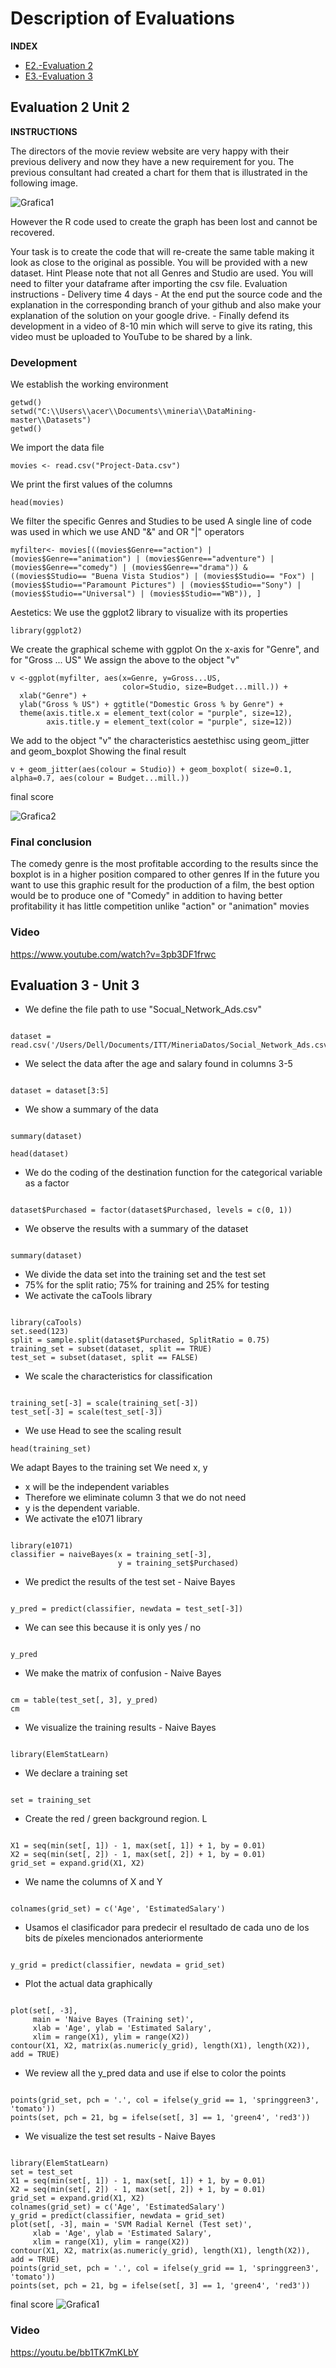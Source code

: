 # Description of Evaluations
**INDEX**

* [E2.-Evaluation 2](#eu2)
* [E3.-Evaluation 3](#eu3)


<a name="eu2"></a>


## Evaluation 2 Unit 2
**INSTRUCTIONS**

The directors of the movie review website are very happy with their previous delivery and now they have a new requirement for you.
The previous consultant had created a chart for them that is illustrated in the following image.

![Grafica1](https://raw.githubusercontent.com/manuelorozcotoro/Mineria_De_Datos/Unidad_2/Evaluaciones/Grafica1.PNG)


However the R code used to create the graph has been lost and cannot be recovered.

Your task is to create the code that will re-create the same table making it look as close to the original as possible.
You will be provided with a new dataset.
Hint Please note that not all Genres and Studio are used. You will need to filter your dataframe after importing the csv file.
Evaluation instructions - Delivery time 4 days - At the end put the source code and the explanation in the corresponding branch of your github and also make your explanation of the solution on your google drive. - Finally defend its development in a video of 8-10 min which will serve to give its rating, this video must be uploaded to YouTube to be shared by a link.


### Development

We establish the working environment

```
getwd()
setwd("C:\\Users\\acer\\Documents\\mineria\\DataMining-master\\Datasets")
getwd()
```

We import the data file

```
movies <- read.csv("Project-Data.csv")
```

We print the first values of the columns

```
head(movies)
```

We filter the specific Genres and Studies to be used
A single line of code was used in which we use AND "&" and OR "|" operators

```
myfilter<- movies[((movies$Genre=="action") | (movies$Genre=="animation") | (movies$Genre=="adventure") | (movies$Genre=="comedy") | (movies$Genre=="drama")) & ((movies$Studio== "Buena Vista Studios") | (movies$Studio== "Fox") | (movies$Studio=="Paramount Pictures") | (movies$Studio=="Sony") | (movies$Studio=="Universal") | (movies$Studio=="WB")), ]
```

Aestetics: We use the ggplot2 library to visualize with its properties

```
library(ggplot2)
```

We create the graphical scheme with ggplot
On the x-axis for "Genre", and for "Gross ... US"
We assign the above to the object "v"

```
v <-ggplot(myfilter, aes(x=Genre, y=Gross...US, 
                         color=Studio, size=Budget...mill.)) +
  xlab("Genre") +
  ylab("Gross % US") + ggtitle("Domestic Gross % by Genre") +
  theme(axis.title.x = element_text(color = "purple", size=12),
        axis.title.y = element_text(color = "purple", size=12))
```

We add to the object "v" the characteristics aestethisc using geom_jitter and geom_boxplot
Showing the final result

```
v + geom_jitter(aes(colour = Studio)) + geom_boxplot( size=0.1,  alpha=0.7, aes(colour = Budget...mill.))
```

final score

![Grafica2](https://raw.githubusercontent.com/manuelorozcotoro/Mineria_De_Datos/Unidad_2/Evaluaciones/Grafica2.PNG) 


### Final conclusion
The comedy genre is the most profitable according to the results
since the boxplot is in a higher position
compared to other genres
If in the future you want to use this graphic result
for the production of a film, the best option
would be to produce one of "Comedy"
in addition to having better profitability it has little competition
unlike "action" or "animation" movies

### Video
https://www.youtube.com/watch?v=3pb3DF1frwc



<a name="eu3"></a>


## Evaluation 3 - Unit 3

* We define the file path to use "Socual_Network_Ads.csv"
```

dataset = read.csv('/Users/Dell/Documents/ITT/MineriaDatos/Social_Network_Ads.csv')
```

* We select the data after the age and salary found in columns 3-5
```

dataset = dataset[3:5]
```

* We show a summary of the data
```

summary(dataset)

head(dataset)
```

* We do the coding of the destination function for the categorical variable as a factor
```

dataset$Purchased = factor(dataset$Purchased, levels = c(0, 1))
```
* We observe the results with a summary of the dataset
```

summary(dataset)
```

* We divide the data set into the training set and the test set
* 75% for the split ratio; 75% for training and 25% for testing
* We activate the caTools library
```

library(caTools)
set.seed(123)
split = sample.split(dataset$Purchased, SplitRatio = 0.75)
training_set = subset(dataset, split == TRUE)
test_set = subset(dataset, split == FALSE)
```


* We scale the characteristics for classification
```

training_set[-3] = scale(training_set[-3])
test_set[-3] = scale(test_set[-3])
```


* We use Head to see the scaling result
```
head(training_set)
```


We adapt Bayes to the training set We need x, y
* x will be the independent variables
* Therefore we eliminate column 3 that we do not need
* y is the dependent variable.
* We activate the e1071 library
```

library(e1071)
classifier = naiveBayes(x = training_set[-3],
                        y = training_set$Purchased)
```

* We predict the results of the test set - Naive Bayes
```

y_pred = predict(classifier, newdata = test_set[-3])
```

* We can see this because it is only yes / no
```

y_pred
```

* We make the matrix of confusion - Naive Bayes
```

cm = table(test_set[, 3], y_pred)
cm
```

* We visualize the training results - Naive Bayes
```

library(ElemStatLearn)
```

* We declare a training set
```

set = training_set
```

* Create the red / green background region. L
```

X1 = seq(min(set[, 1]) - 1, max(set[, 1]) + 1, by = 0.01)
X2 = seq(min(set[, 2]) - 1, max(set[, 2]) + 1, by = 0.01)
grid_set = expand.grid(X1, X2)
```

* We name the columns of X and Y
```

colnames(grid_set) = c('Age', 'EstimatedSalary')
```

* Usamos el clasificador para predecir el resultado de cada uno de los bits de píxeles mencionados anteriormente
```

y_grid = predict(classifier, newdata = grid_set)
```

* Plot the actual data graphically
```

plot(set[, -3],
     main = 'Naive Bayes (Training set)',
     xlab = 'Age', ylab = 'Estimated Salary',
     xlim = range(X1), ylim = range(X2)) 
contour(X1, X2, matrix(as.numeric(y_grid), length(X1), length(X2)), add = TRUE)
```

* We review all the y_pred data and use if else to color the points
```

points(grid_set, pch = '.', col = ifelse(y_grid == 1, 'springgreen3', 'tomato'))
points(set, pch = 21, bg = ifelse(set[, 3] == 1, 'green4', 'red3'))
```

* We visualize the test set results - Naive Bayes
```

library(ElemStatLearn)
set = test_set
X1 = seq(min(set[, 1]) - 1, max(set[, 1]) + 1, by = 0.01)
X2 = seq(min(set[, 2]) - 1, max(set[, 2]) + 1, by = 0.01)
grid_set = expand.grid(X1, X2)
colnames(grid_set) = c('Age', 'EstimatedSalary')
y_grid = predict(classifier, newdata = grid_set)
plot(set[, -3], main = 'SVM Radial Kernel (Test set)',
     xlab = 'Age', ylab = 'Estimated Salary',
     xlim = range(X1), ylim = range(X2))
contour(X1, X2, matrix(as.numeric(y_grid), length(X1), length(X2)), add = TRUE)
points(grid_set, pch = '.', col = ifelse(y_grid == 1, 'springgreen3', 'tomato'))
points(set, pch = 21, bg = ifelse(set[, 3] == 1, 'green4', 'red3'))
```
final score
![Grafica1](https://raw.githubusercontent.com/manuelorozcotoro/Mineria_De_Datos/Unidad_2/Evaluaciones/GraficaE3.PNG)

### Video
https://youtu.be/bb1TK7mKLbY

